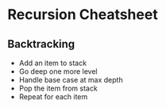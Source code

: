 # Recursion Cheatsheet

## Backtracking
* Add an item to stack
* Go deep one more level
* Handle base case at max depth
* Pop the item from stack
* Repeat for each item
